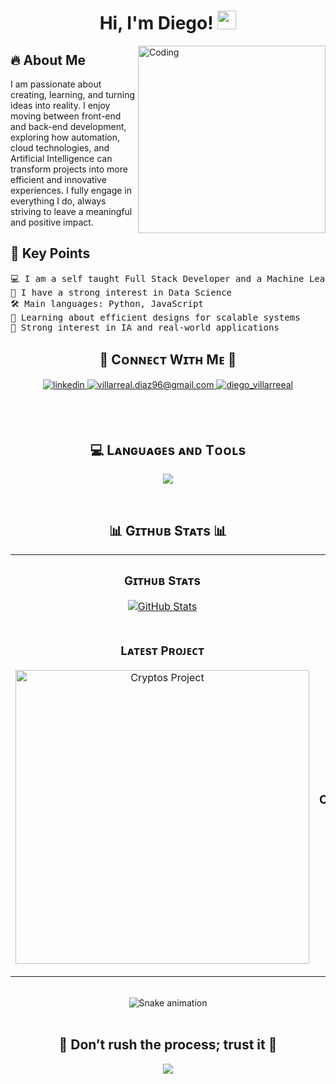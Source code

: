 <h1 align="center">
Hi, I'm Diego!
  <img src="https://media.giphy.com/media/hvRJCLFzcasrR4ia7z/giphy.gif" width="30"></h1>
 

<img align="right" alt="Coding" width="300" src="https://i.imgur.com/GW2pNoN.gif">

<h2 align="left">🔥 About Me </h2>
I am passionate about creating, learning, and turning ideas into reality. I enjoy moving between front-end and back-end development, exploring how automation, cloud technologies, and Artificial Intelligence can transform projects into more efficient and innovative experiences. I fully engage in everything I do, always striving to leave a meaningful and positive impact. 

<br />

<h2 align="left">🔧 Key Points</h2> 

<pre>
💻 I am a self taught Full Stack Developer and a Machine Learning Developer
📝 I have a strong interest in Data Science
🛠️ Main languages: Python, JavaScript
🌱 Learning about efficient designs for scalable systems
🤖 Strong interest in IA and real-world applications 
</pre>
<!--End Intro-->

<h2 align="center">🤝 Cᴏɴɴᴇᴄᴛ Wɪᴛʜ Mᴇ 🤝 </h2>
<div align="center">
 <a href="https://www.linkedin.com/in/diego-villareal/" target="_blank">
<img src=https://img.shields.io/badge/linkedin-%231E77B5.svg?&style=for-the-badge&logo=linkedin&logoColor=white alt=linkedin style="margin-bottom: 5px;" />
</a>

<a href="mailto:villarreal.diaz96@gmail.com" target="_blank">
<img src="https://img.shields.io/badge/Gmail-D14836?style=for-the-badge&logo=gmail&logoColor=white" alt=villarreal.diaz96@gmail.com mail style="margin-bottom: 5px;" />
</a>

<a href="https://www.instagram.com/diego_villarreeal/" target="_blank">
<img src=https://img.shields.io/badge/Instagram-E4405F?style=for-the-badge&logo=instagram&logoColor=white alt=diego_villarreeal Instagram style="margin-bottom: 5px;" />
</a>
</div>

<br /><br />

<!--Languages and Tools Section-->       
<h2 align="center">💻 Lᴀɴɢᴜᴀɢᴇs ᴀɴᴅ Tᴏᴏʟs</h2> 

<p align="center">
  <a href="https://skillicons.dev">
    <img src="https://skillicons.dev/icons?i=anaconda,py,azure,cpp,discord,docker,figma,github,git,js,mongodb,mysql,postgres,r,supabase,ts,vscode" />
  </a>
</p>

<br />
<!--Github stats Table--> 
<h2 align="center">📊 Gɪᴛʜᴜʙ Sᴛᴀᴛs 📊</h2>

<table width="100%">
  <tr>
    <td width="50%">
      <h3 align="center"><strong>Gɪᴛʜᴜʙ Sᴛᴀᴛs</strong></h3>
      <p align="center">
        <a href="https://github.com/Villarealx">
          <img align="center" src="https://github-readme-stats.vercel.app/api?username=Villarealx&count_private=true&show_icons=true&theme=nightowl" alt="GitHub Stats" />
        </a>
      </p>
    </td>
    <td width="50%">
      <h3 align="center"><strong>Sᴛʀᴇᴀᴋ Sᴛᴀᴛs</strong></h3>
      <p align="center">
        <a href="https://github.com/Villarealx">
          <img align="center" src="https://streak-stats.demolab.com?user=Villarealx&theme=nightowl" alt="Streak Stats" />
        </a>
      </p>
    </td>
  </tr>
  <tr>
    <td width="50%">
      <h3 align="center"><strong>Lᴀᴛᴇsᴛ Pʀᴏᴊᴇᴄᴛ</strong></h3>
      <p align="center">
        <a href="https://github.com/Villarealx/cryptos">
          <img align="center" width="470" src="https://github-readme-stats.vercel.app/api/pin/?username=Villarealx&repo=cryptos&theme=nightowl&show_owner=true" alt="Cryptos Project" />
        </a>
      </p>
    </td>
    <td width="50%">
      <h3 align="center"><strong>Tᴏᴘ Cᴏɴᴛʀɪʙᴜᴛɪᴏɴs</strong></h3>
      <p align="center">
        <a href="https://github.com/Villarealx">
          <img align="center" src="https://github-contributor-stats.vercel.app/api?username=Villarealx&limit=3&theme=nightowl&show_owner=true&combine_all_yearly_contributions=true" alt="Top Repo" />
        </a>
      </p>
    </td>
  </tr>
</table>
<br />

<!-- Snake Game Repo View -->

<div align="center">
  <img src="https://profile-readme-generator.com/assets/snake.svg" alt="Snake animation" />
</div>
<br />

<!--Dynamic Quote card updated everyday at 12 PM--> 
<h2 align="center">🌟 Don’t rush the process; trust it 🌟</h2>

<!--Footer--> 
<p align="center">
  <img src="https://capsule-render.vercel.app/api?type=waving&color=gradient&height=65&section=footer"/>
</p>
